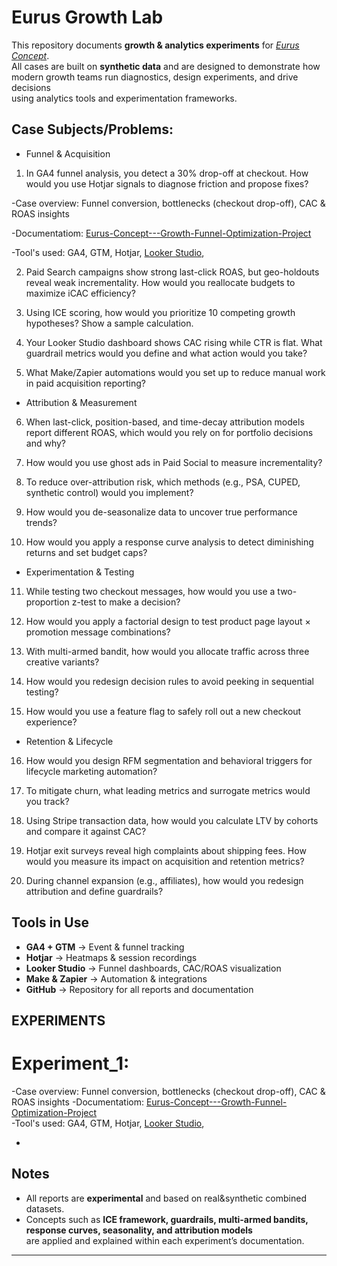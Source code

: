 # Eurus Growth Lab

This repository documents **growth & analytics experiments** for *[Eurus Concept](https://eurusconcept.com/)*.  
All cases are built on **synthetic data** and are designed to demonstrate how  
modern growth teams run diagnostics, design experiments, and drive decisions  
using analytics tools and experimentation frameworks.  

## Case Subjects/Problems:

- Funnel & Acquisition

1. In GA4 funnel analysis, you detect a 30% drop-off at checkout. How would you use Hotjar signals to diagnose friction and propose fixes?

-Case overview: Funnel conversion, bottlenecks (checkout drop-off), CAC & ROAS insights

-Documentatiom: [Eurus-Concept---Growth-Funnel-Optimization-Project](EXP1/)  

-Tool's used: GA4, GTM, Hotjar, [Looker Studio](https://lookerstudio.google.com/reporting/da2d8565-3fbd-4b12-8324-87f5cf138ba4), 

2. Paid Search campaigns show strong last-click ROAS, but geo-holdouts reveal weak incrementality. How would you reallocate budgets to maximize iCAC efficiency?

3. Using ICE scoring, how would you prioritize 10 competing growth hypotheses? Show a sample calculation.

4. Your Looker Studio dashboard shows CAC rising while CTR is flat. What guardrail metrics would you define and what action would you take?

5. What Make/Zapier automations would you set up to reduce manual work in paid acquisition reporting?

- Attribution & Measurement

6. When last-click, position-based, and time-decay attribution models report different ROAS, which would you rely on for portfolio decisions and why?

7. How would you use ghost ads in Paid Social to measure incrementality?

8. To reduce over-attribution risk, which methods (e.g., PSA, CUPED, synthetic control) would you implement?

9. How would you de-seasonalize data to uncover true performance trends?

10. How would you apply a response curve analysis to detect diminishing returns and set budget caps?

- Experimentation & Testing

11. While testing two checkout messages, how would you use a two-proportion z-test to make a decision?

12. How would you apply a factorial design to test product page layout × promotion message combinations?

13. With multi-armed bandit, how would you allocate traffic across three creative variants?

14. How would you redesign decision rules to avoid peeking in sequential testing?

15. How would you use a feature flag to safely roll out a new checkout experience?

- Retention & Lifecycle

16. How would you design RFM segmentation and behavioral triggers for lifecycle marketing automation?

17. To mitigate churn, what leading metrics and surrogate metrics would you track?

18. Using Stripe transaction data, how would you calculate LTV by cohorts and compare it against CAC?

19. Hotjar exit surveys reveal high complaints about shipping fees. How would you measure its impact on acquisition and retention metrics?

20. During channel expansion (e.g., affiliates), how would you redesign attribution and define guardrails?

## Tools in Use
- **GA4 + GTM** → Event & funnel tracking  
- **Hotjar** → Heatmaps & session recordings  
- **Looker Studio** → Funnel dashboards, CAC/ROAS visualization  
- **Make & Zapier** → Automation & integrations  
- **GitHub** → Repository for all reports and documentation
  

## EXPERIMENTS

# Experiment_1:
-Case overview: Funnel conversion, bottlenecks (checkout drop-off), CAC & ROAS insights
-Documentatiom: [Eurus-Concept---Growth-Funnel-Optimization-Project](EXP1/)  
-Tool's used: GA4, GTM, Hotjar, [Looker Studio](https://lookerstudio.google.com/reporting/da2d8565-3fbd-4b12-8324-87f5cf138ba4), 

- 

## Notes
- All reports are **experimental** and based on real&synthetic combined datasets.  
- Concepts such as **ICE framework, guardrails, multi-armed bandits, response curves, seasonality, and attribution models**  
are applied and explained within each experiment’s documentation.  

---
